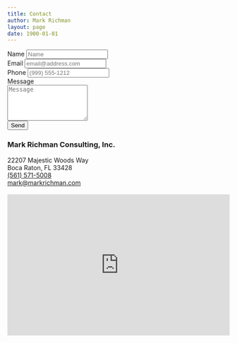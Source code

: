 ```yaml
---
title: Contact
author: Mark Richman
layout: page
date: 1900-01-01
---
```


<section>
<form id="contact-form">
  <label for="name">Name</label>
  <input class="form-control" type="text" name="name" required placeholder="Name">
  <br/>
  <label for="email">Email</label>
  <input class="form-control" type="email" name="_replyto" required placeholder="email@address.com">
  <br/>
  <label for="tel">Phone</label>
  <input class="form-control" type="tel" name="tel" placeholder="(999) 555-1212">  
  <br/>
  <label for="message">Message</label>
  <br/>
  <textarea class="form-control" name="message" placeholder="Message" required rows="5"></textarea>
  <br/>
  <input type="submit" value="Send">
</form>
</section>

<section>
    <h3>Mark Richman Consulting, Inc.</h3>
    <p>
    <i class="fa fa-map-marker fa-fw"></i>22207 Majestic Woods Way<br/>
    <i class="fa fa-fw"></i>Boca Raton, FL 33428<br/>
    <i class="fa fa-phone fa-fw"></i><a href="tel:1-561-571-5008">(561) 571-5008</a><br/>
    <i class="fa fa-envelope fa-fw"></i><a href="mailto:mark@markrichman.com">mark@markrichman.com</a>
    </p>
</section>
  
<!-- Hidden message to show if contact is successful. -->
<div id="submit-success" style="display:none">
  Message received! I'll be in touch.
</div>

<!-- Hidden message to show if user encounters errors. -->
<div id="submit-errors" style="display:none">
  It looks like there was an error submitting the form.
  Please try again later.
</div>

<div>
  <iframe style="margin-top:4px;" width="100%" height="320" frameborder="0" scrolling="no" marginheight="0" marginwidth="0" src="http://maps.google.com/maps?hl=en&amp;q=Boca+Raton,+FL&amp;ie=UTF8&amp;t=m&amp;z=8&amp;output=embed&amp;iwloc=end"></iframe>
</div>

<script src="https://ajax.googleapis.com/ajax/libs/jquery/1.11.1/jquery.min.js"></script>
<script src="http://ajax.aspnetcdn.com/ajax/jquery.validate/1.13.1/jquery.validate.min.js"></script>
<script src="/js/main.js"></script>
